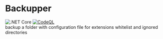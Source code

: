 # Backupper
![.NET Core](https://github.com/matteogarato/Backupper/workflows/.NET%20Core/badge.svg?branch=master&event=push) 
[![CodeQL](https://github.com/matteogarato/Backupper/actions/workflows/codeql-analysis.yml/badge.svg)](https://github.com/matteogarato/Backupper/actions/workflows/codeql-analysis.yml)  
backup a folder with
configuration file for extensions whitelist and ignored directories


